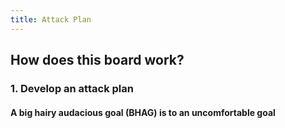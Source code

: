 ```yaml
---
title: Attack Plan
---
```


## How does this board work?
### 1. Develop an attack plan
#### A big hairy audacious goal (BHAG) is to an uncomfortable goal
